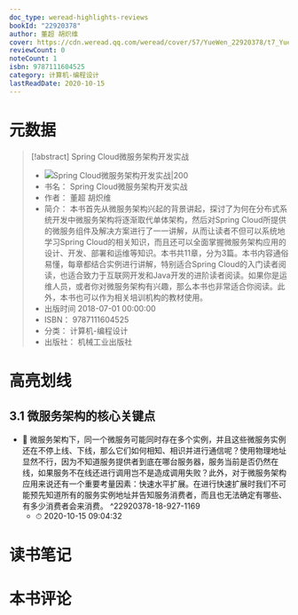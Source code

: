 ```yaml
---
doc_type: weread-highlights-reviews
bookId: "22920378"
author: 董超 胡炽维
cover: https://cdn.weread.qq.com/weread/cover/57/YueWen_22920378/t7_YueWen_22920378.jpg
reviewCount: 0
noteCount: 1
isbn: 9787111604525
category: 计算机-编程设计
lastReadDate: 2020-10-15
---
```

# 元数据
> [!abstract] Spring Cloud微服务架构开发实战
> - ![ Spring Cloud微服务架构开发实战|200](https://cdn.weread.qq.com/weread/cover/57/YueWen_22920378/t7_YueWen_22920378.jpg)
> - 书名： Spring Cloud微服务架构开发实战
> - 作者： 董超 胡炽维
> - 简介： 本书首先从微服务架构兴起的背景讲起，探讨了为何在分布式系统开发中微服务架构将逐渐取代单体架构，然后对Spring Cloud所提供的微服务组件及解决方案进行了一一讲解，从而让读者不但可以系统地学习Spring Cloud的相关知识，而且还可以全面掌握微服务架构应用的设计、开发、部署和运维等知识。本书共11章，分为3篇。本书内容通俗易懂，每章都结合实例进行讲解，特别适合Spring Cloud的入门读者阅读，也适合致力于互联网开发和Java开发的进阶读者阅读。如果你是运维人员，或者你对微服务架构有兴趣，那么本书也非常适合你阅读。此外，本书也可以作为相关培训机构的教材使用。
> - 出版时间 2018-07-01 00:00:00
> - ISBN： 9787111604525
> - 分类： 计算机-编程设计
> - 出版社： 机械工业出版社

# 高亮划线

## 3.1 微服务架构的核心关键点


- 📌 微服务架构下，同一个微服务可能同时存在多个实例，并且这些微服务实例还在不停上线、下线，那么它们如何相知、相识并进行通信呢？使用物理地址显然不行，因为不知道服务提供者到底在哪台服务器，服务当前是否仍然在线，如果服务不在线还进行调用岂不是造成调用失败？此外，对于微服务架构应用来说还有一个重要考量因素：快速水平扩展。在进行快速扩展时我们不可能预先知道所有的服务实例地址并告知服务消费者，而且也无法确定有哪些、有多少消费者会来消费。 ^22920378-18-927-1169
    - ⏱ 2020-10-15 09:04:32 
# 读书笔记

# 本书评论
